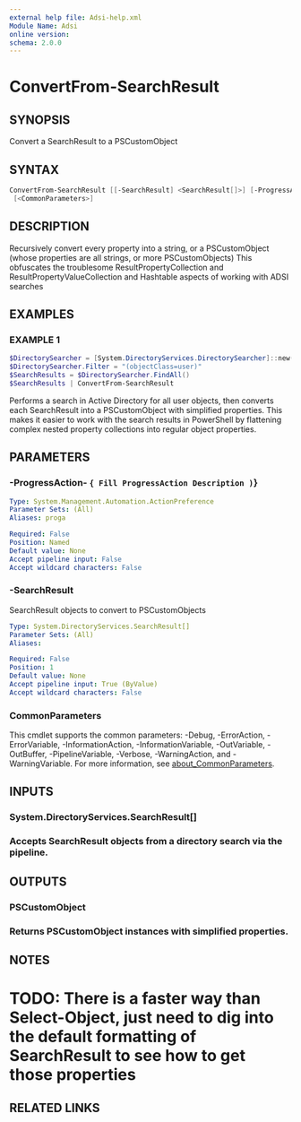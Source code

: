 ```yaml
---
external help file: Adsi-help.xml
Module Name: Adsi
online version:
schema: 2.0.0
---
```


# ConvertFrom-SearchResult

## SYNOPSIS
Convert a SearchResult to a PSCustomObject

## SYNTAX

```powershell
ConvertFrom-SearchResult [[-SearchResult] <SearchResult[]>] [-ProgressAction <ActionPreference>]
 [<CommonParameters>]
```

## DESCRIPTION
Recursively convert every property into a string, or a PSCustomObject (whose properties are all strings, or more PSCustomObjects)
This obfuscates the troublesome ResultPropertyCollection and ResultPropertyValueCollection and Hashtable aspects of working with ADSI searches

## EXAMPLES

### EXAMPLE 1
```powershell
$DirectorySearcher = [System.DirectoryServices.DirectorySearcher]::new("LDAP://DC=contoso,DC=com")
$DirectorySearcher.Filter = "(objectClass=user)"
$SearchResults = $DirectorySearcher.FindAll()
$SearchResults | ConvertFrom-SearchResult
```

Performs a search in Active Directory for all user objects, then converts each SearchResult
into a PSCustomObject with simplified properties.
This makes it easier to work with the
search results in PowerShell by flattening complex nested property collections into
regular object properties.

## PARAMETERS

### -ProgressAction- `{ Fill ProgressAction Description )`}

```yaml
Type: System.Management.Automation.ActionPreference
Parameter Sets: (All)
Aliases: proga

Required: False
Position: Named
Default value: None
Accept pipeline input: False
Accept wildcard characters: False
```

### -SearchResult
SearchResult objects to convert to PSCustomObjects

```yaml
Type: System.DirectoryServices.SearchResult[]
Parameter Sets: (All)
Aliases:

Required: False
Position: 1
Default value: None
Accept pipeline input: True (ByValue)
Accept wildcard characters: False
```

### CommonParameters
This cmdlet supports the common parameters: -Debug, -ErrorAction, -ErrorVariable, -InformationAction, -InformationVariable, -OutVariable, -OutBuffer, -PipelineVariable, -Verbose, -WarningAction, and -WarningVariable. For more information, see [about_CommonParameters](http://go.microsoft.com/fwlink/?LinkID=113216).

## INPUTS

### System.DirectoryServices.SearchResult[]
### Accepts SearchResult objects from a directory search via the pipeline.
## OUTPUTS

### PSCustomObject
### Returns PSCustomObject instances with simplified properties.
## NOTES
# TODO: There is a faster way than Select-Object, just need to dig into the default formatting of SearchResult to see how to get those properties

## RELATED LINKS


